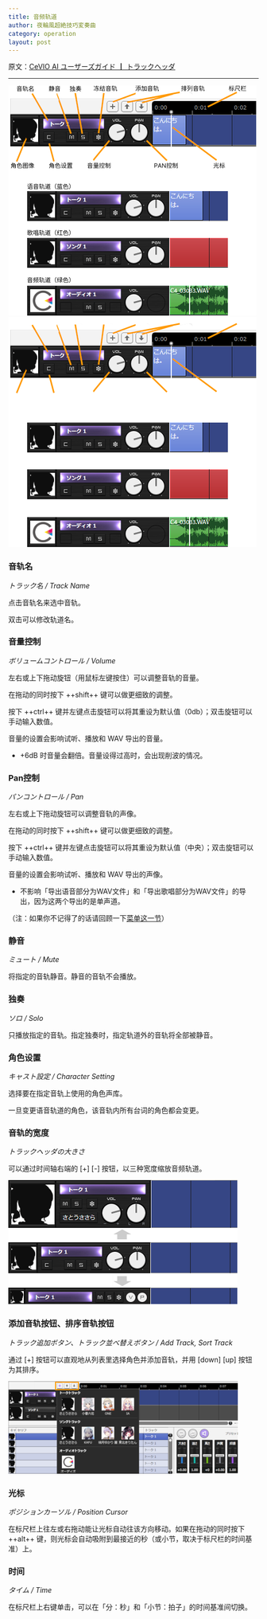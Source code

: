 ```yaml
---
title: 音频轨道
author: 夜輪風超絶技巧変奏曲
category: operation
layout: post
---
```

原文：[CeVIO AI ユーザーズガイド ┃ トラックヘッダ](https://cevio.jp/guide/cevio_ai/operation/trackhead/)

---

![track head](images/trackhead_1.png#only-light)
![track head](images/trackhead_1_dark.png#only-dark)

### 音轨名

*トラック名 / Track Name*

点击音轨名来选中音轨。

双击可以修改轨道名。

### 音量控制

*ボリュームコントロール / Volume*

左右或上下拖动旋钮（用鼠标左键按住）可以调整音轨的音量。

在拖动的同时按下 ++shift++ 键可以做更细致的调整。

按下 ++ctrl++ 键并左键点击旋钮可以将其重设为默认值（0db）；双击旋钮可以手动输入数值。

音量的设置会影响试听、播放和 WAV 导出的音量。

* +6dB 时音量会翻倍。音量设得过高时，会出现削波的情况。

### Pan控制

*パンコントロール / Pan*

左右或上下拖动旋钮可以调整音轨的声像。

在拖动的同时按下 ++shift++ 键可以做更细致的调整。

按下 ++ctrl++ 键并左键点击旋钮可以将其重设为默认值（中央）；双击旋钮可以手动输入数值。

音量的设置会影响试听、播放和 WAV 导出的声像。

* 不影响「导出语音部分为WAV文件」和「导出歌唱部分为WAV文件」的导出，因为这两个导出的是单声道。

（注：如果你不记得了的话请回顾一下[菜单这一节](../menu#wav_1)）

### 静音

*ミュート / Mute*

将指定的音轨静音。静音的音轨不会播放。

### 独奏

*ソロ / Solo*

只播放指定的音轨。指定独奏时，指定轨道外的音轨将全部被静音。

### 角色设置

*キャスト設定 / Character Setting*

选择要在指定音轨上使用的角色声库。

一旦变更语音轨道的角色，该音轨内所有台词的角色都会变更。

### 音轨的宽度

*トラックヘッダの大きさ*

可以通过时间轴右端的 [+] [-] 按钮，以三种宽度缩放音频轨道。

![track head zoom](images/trackhead_2.png)

### 添加音轨按钮、排序音轨按钮

*トラック追加ボタン、トラック並べ替えボタン / Add Track, Sort Track*

通过 [+] 按钮可以直观地从列表里选择角色并添加音轨，并用 [down] [up] 按钮为其排序。

![cast list](images/trackhead_3.png)

### 光标

*ポジションカーソル / Position Cursor*

在标尺栏上往左或右拖动能让光标自动往该方向移动。如果在拖动的同时按下 ++alt++ 键，则光标会自动吸附到最接近的秒（或小节，取决于标尺栏的时间基准）上。

### 时间

*タイム / Time*

在标尺栏上右键单击，可以在「分：秒」和「小节：拍子」的时间基准间切换。
